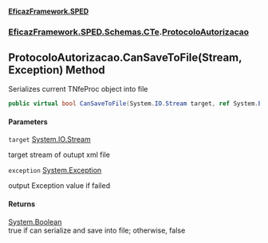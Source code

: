 #### [EficazFramework.SPED](EficazFrameworkSPED.md 'EficazFramework SPED')
### [EficazFramework.SPED.Schemas.CTe](EficazFramework.SPED.Schemas.CTe.md 'EficazFramework.SPED.Schemas.CTe').[ProtocoloAutorizacao](EficazFramework.SPED.Schemas.CTe/ProtocoloAutorizacao.md 'EficazFramework.SPED.Schemas.CTe.ProtocoloAutorizacao')

## ProtocoloAutorizacao.CanSaveToFile(Stream, Exception) Method

Serializes current TNfeProc object into file

```csharp
public virtual bool CanSaveToFile(System.IO.Stream target, ref System.Exception exception);
```
#### Parameters

<a name='EficazFramework.SPED.Schemas.CTe.ProtocoloAutorizacao.CanSaveToFile(System.IO.Stream,System.Exception).target'></a>

`target` [System.IO.Stream](https://docs.microsoft.com/en-us/dotnet/api/System.IO.Stream 'System.IO.Stream')

target stream of outupt xml file

<a name='EficazFramework.SPED.Schemas.CTe.ProtocoloAutorizacao.CanSaveToFile(System.IO.Stream,System.Exception).exception'></a>

`exception` [System.Exception](https://docs.microsoft.com/en-us/dotnet/api/System.Exception 'System.Exception')

output Exception value if failed

#### Returns
[System.Boolean](https://docs.microsoft.com/en-us/dotnet/api/System.Boolean 'System.Boolean')  
true if can serialize and save into file; otherwise, false